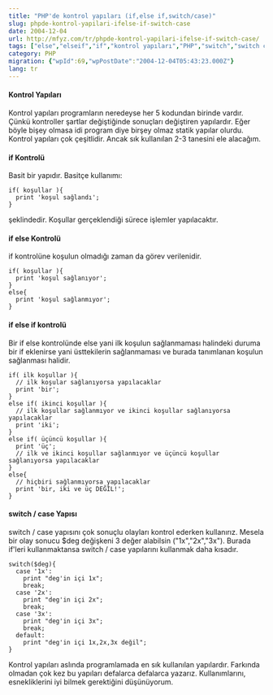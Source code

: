 ```yaml
---
title: "PHP'de kontrol yapıları (if,else if,switch/case)"
slug: phpde-kontrol-yapilari-ifelse-if-switch-case
date: 2004-12-04
url: http://mfyz.com/tr/phpde-kontrol-yapilari-ifelse-if-switch-case/
tags: ["else","elseif","if","kontrol yapıları","PHP","switch","switch case"]
category: PHP
migration: {"wpId":69,"wpPostDate":"2004-12-04T05:43:23.000Z"}
lang: tr
---
```


#### Kontrol Yapıları

Kontrol yapıları programların neredeyse her 5 kodundan birinde vardır. Çünkü kontroller şartlar değiştiğinde sonuçları değiştiren yapılardır. Eğer böyle bişey olmasa idi program diye birşey olmaz statik yapılar olurdu. Kontrol yapıları çok çeşitlidir. Ancak sık kullanılan 2-3 tanesini ele alacağım.

#### if Kontrolü

Basit bir yapıdır. Basitçe kullanımı:
```
if( koşullar ){
  print 'koşul sağlandı';
}

```
şeklindedir. Koşullar gerçeklendiği sürece işlemler yapılacaktır.

#### if else Kontrolü

if kontrolüne koşulun olmadığı zaman da görev verilenidir.
```
if( koşullar ){
  print 'koşul sağlanıyor';
}
else{
  print 'koşul sağlanmıyor';
}

```

#### if else if kontrolü

Bir if else kontrolünde else yani ilk koşulun sağlanmaması halindeki duruma bir if eklenirse yani üsttekilerin sağlanmaması ve burada tanımlanan koşulun sağlanması halidir.
```
if( ilk koşullar ){
  // ilk koşular sağlanıyorsa yapılacaklar
  print 'bir';
}
else if( ikinci koşullar ){
  // ilk koşullar sağlanmıyor ve ikinci koşullar sağlanıyorsa yapılacaklar
  print 'iki';
}
else if( üçüncü koşullar ){
  print 'üç';
  // ilk ve ikinci koşullar sağlanmıyor ve üçüncü koşullar sağlanıyorsa yapılacaklar
}
else{
  // hiçbiri sağlanmıyorsa yapılacaklar
  print 'bir, iki ve üç DEĞİL!';
}

```

#### switch / case Yapısı

switch / case yapısını çok sonuçlu olayları kontrol ederken kullanırız. Mesela bir olay sonucu $deg değişkeni 3 değer alabilsin ("1x","2x","3x"). Burada if'leri kullanmaktansa switch / case yapılarını kullanmak daha kısadır.
```
switch($deg){
  case '1x': 
    print "deg'in içi 1x"; 
    break;
  case '2x': 
    print "deg'in içi 2x";
    break;
  case '3x': 
    print "deg'in içi 3x";
    break;
  default: 
    print "deg'in içi 1x,2x,3x değil";
}

```
Kontrol yapıları aslında programlamada en sık kullanılan yapılardır. Farkında olmadan çok kez bu yapıları defalarca defalarca yazarız. Kullanımlarını, esnekliklerini iyi bilmek gerektiğini düşünüyorum.